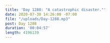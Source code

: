 ```yaml
---
title: 'Day 1288: "A catastrophic disaster."'
date: 2020-07-30 14:26:00 -07:00
file: "/uploads/Day-1288.mp3"
post: Day 1288
duration: '00:04:57'
length: 4196139
---
```


